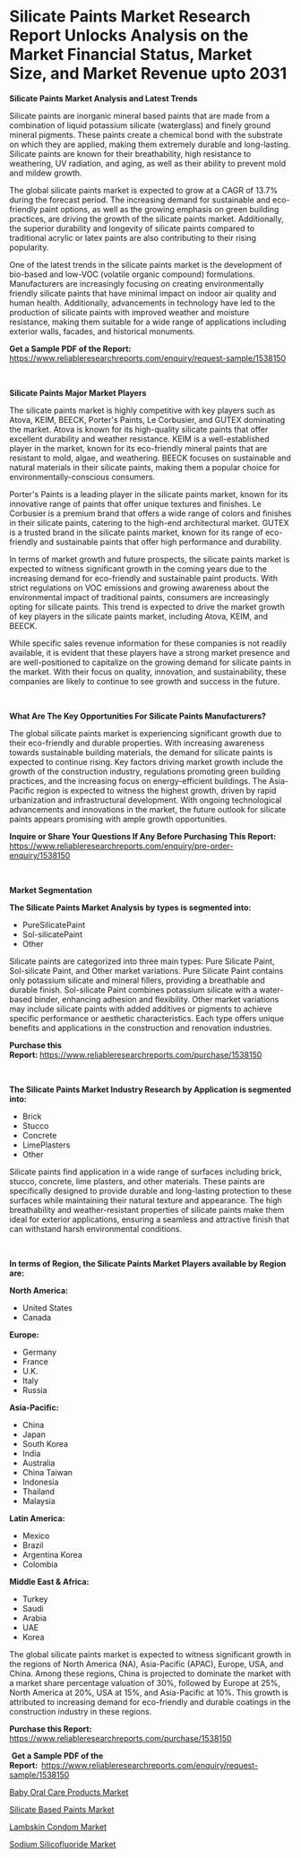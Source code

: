 <p><h1>Silicate Paints Market Research Report Unlocks Analysis on the Market Financial Status, Market Size, and Market Revenue upto 2031</h1></p><p><strong>Silicate Paints Market Analysis and Latest Trends</strong></p>
<p><p>Silicate paints are inorganic mineral based paints that are made from a combination of liquid potassium silicate (waterglass) and finely ground mineral pigments. These paints create a chemical bond with the substrate on which they are applied, making them extremely durable and long-lasting. Silicate paints are known for their breathability, high resistance to weathering, UV radiation, and aging, as well as their ability to prevent mold and mildew growth.</p><p>The global silicate paints market is expected to grow at a CAGR of 13.7% during the forecast period. The increasing demand for sustainable and eco-friendly paint options, as well as the growing emphasis on green building practices, are driving the growth of the silicate paints market. Additionally, the superior durability and longevity of silicate paints compared to traditional acrylic or latex paints are also contributing to their rising popularity.</p><p>One of the latest trends in the silicate paints market is the development of bio-based and low-VOC (volatile organic compound) formulations. Manufacturers are increasingly focusing on creating environmentally friendly silicate paints that have minimal impact on indoor air quality and human health. Additionally, advancements in technology have led to the production of silicate paints with improved weather and moisture resistance, making them suitable for a wide range of applications including exterior walls, facades, and historical monuments.</p></p>
<p><strong>Get a Sample PDF of the Report:&nbsp;</strong> <a href="https://www.reliableresearchreports.com/enquiry/request-sample/1538150">https://www.reliableresearchreports.com/enquiry/request-sample/1538150</a></p>
<p>&nbsp;</p>
<p><strong>Silicate Paints Major Market Players</strong></p>
<p><p>The silicate paints market is highly competitive with key players such as Atova, KEIM, BEECK, Porter's Paints, Le Corbusier, and GUTEX dominating the market. Atova is known for its high-quality silicate paints that offer excellent durability and weather resistance. KEIM is a well-established player in the market, known for its eco-friendly mineral paints that are resistant to mold, algae, and weathering. BEECK focuses on sustainable and natural materials in their silicate paints, making them a popular choice for environmentally-conscious consumers.</p><p>Porter's Paints is a leading player in the silicate paints market, known for its innovative range of paints that offer unique textures and finishes. Le Corbusier is a premium brand that offers a wide range of colors and finishes in their silicate paints, catering to the high-end architectural market. GUTEX is a trusted brand in the silicate paints market, known for its range of eco-friendly and sustainable paints that offer high performance and durability.</p><p>In terms of market growth and future prospects, the silicate paints market is expected to witness significant growth in the coming years due to the increasing demand for eco-friendly and sustainable paint products. With strict regulations on VOC emissions and growing awareness about the environmental impact of traditional paints, consumers are increasingly opting for silicate paints. This trend is expected to drive the market growth of key players in the silicate paints market, including Atova, KEIM, and BEECK.</p><p>While specific sales revenue information for these companies is not readily available, it is evident that these players have a strong market presence and are well-positioned to capitalize on the growing demand for silicate paints in the market. With their focus on quality, innovation, and sustainability, these companies are likely to continue to see growth and success in the future.</p></p>
<p>&nbsp;</p>
<p><strong>What Are The Key Opportunities For Silicate Paints Manufacturers?</strong></p>
<p><p>The global silicate paints market is experiencing significant growth due to their eco-friendly and durable properties. With increasing awareness towards sustainable building materials, the demand for silicate paints is expected to continue rising. Key factors driving market growth include the growth of the construction industry, regulations promoting green building practices, and the increasing focus on energy-efficient buildings. The Asia-Pacific region is expected to witness the highest growth, driven by rapid urbanization and infrastructural development. With ongoing technological advancements and innovations in the market, the future outlook for silicate paints appears promising with ample growth opportunities.</p></p>
<p><strong>Inquire or Share Your Questions If Any Before Purchasing This Report:</strong> <a href="https://www.reliableresearchreports.com/enquiry/pre-order-enquiry/1538150">https://www.reliableresearchreports.com/enquiry/pre-order-enquiry/1538150</a></p>
<p>&nbsp;</p>
<p><strong>Market Segmentation</strong></p>
<p><strong>The Silicate Paints Market Analysis by types is segmented into:</strong></p>
<p><ul><li>PureSilicatePaint</li><li>Sol-silicatePaint</li><li>Other</li></ul></p>
<p><p>Silicate paints are categorized into three main types: Pure Silicate Paint, Sol-silicate Paint, and Other market variations. Pure Silicate Paint contains only potassium silicate and mineral fillers, providing a breathable and durable finish. Sol-silicate Paint combines potassium silicate with a water-based binder, enhancing adhesion and flexibility. Other market variations may include silicate paints with added additives or pigments to achieve specific performance or aesthetic characteristics. Each type offers unique benefits and applications in the construction and renovation industries.</p></p>
<p><strong>Purchase this Report:&nbsp;</strong><a href="https://www.reliableresearchreports.com/purchase/1538150">https://www.reliableresearchreports.com/purchase/1538150</a></p>
<p>&nbsp;</p>
<p><strong>The Silicate Paints Market Industry Research by Application is segmented into:</strong></p>
<p><ul><li>Brick</li><li>Stucco</li><li>Concrete</li><li>LimePlasters</li><li>Other</li></ul></p>
<p><p>Silicate paints find application in a wide range of surfaces including brick, stucco, concrete, lime plasters, and other materials. These paints are specifically designed to provide durable and long-lasting protection to these surfaces while maintaining their natural texture and appearance. The high breathability and weather-resistant properties of silicate paints make them ideal for exterior applications, ensuring a seamless and attractive finish that can withstand harsh environmental conditions.</p></p>
<p>&nbsp;</p>
<p><strong>In terms of Region, the Silicate Paints Market Players available by Region are:</strong></p>
<p>
    <p> <strong> North America: </strong>
        <ul>
            <li>United States</li>
            <li>Canada</li>
        </ul>
        </p> 
    <p> <strong> Europe: </strong>
        <ul>
            <li>Germany</li>
            <li>France</li>
            <li>U.K.</li>
            <li>Italy</li>
            <li>Russia</li>
        </ul>
        </p> 
    <p> <strong> Asia-Pacific: </strong>
        <ul>
            <li>China</li>
            <li>Japan</li>
            <li>South Korea</li>
            <li>India</li>
            <li>Australia</li>
            <li>China Taiwan</li>
            <li>Indonesia</li>
            <li>Thailand</li>
            <li>Malaysia</li>
        </ul>
        </p> 
    <p> <strong> Latin America: </strong>
        <ul>
            <li>Mexico</li>
            <li>Brazil</li>
            <li>Argentina Korea</li>
            <li>Colombia</li>
        </ul>
        </p> 
    <p> <strong> Middle East & Africa: </strong>
        <ul>
            <li>Turkey</li>
            <li>Saudi</li>
            <li>Arabia</li>
            <li>UAE</li>
            <li>Korea</li>
        </ul>
    </p>
    </p>
<p><p>The global silicate paints market is expected to witness significant growth in the regions of North America (NA), Asia-Pacific (APAC), Europe, USA, and China. Among these regions, China is projected to dominate the market with a market share percentage valuation of 30%, followed by Europe at 25%, North America at 20%, USA at 15%, and Asia-Pacific at 10%. This growth is attributed to increasing demand for eco-friendly and durable coatings in the construction industry in these regions.</p></p>
<p><strong>Purchase this Report: </strong><a href="https://www.reliableresearchreports.com/purchase/1538150">https://www.reliableresearchreports.com/purchase/1538150</a></p>
<p>&nbsp;<strong>Get a Sample PDF of the Report:&nbsp;&nbsp;</strong><a href="https://www.reliableresearchreports.com/enquiry/request-sample/1538150">https://www.reliableresearchreports.com/enquiry/request-sample/1538150</a></p>
<p><strong></strong></p>
<p><p><a href="https://issuu.com/reportprime-2/docs/baby-oral-care-products-market-size-2030.pptx">Baby Oral Care Products Market</a></p><p><a href="https://github.com/dx0328/Market-Research-Report-List-1/blob/main/silicate-based-paints-market.md">Silicate Based Paints Market</a></p><p><a href="https://issuu.com/reportprime-2/docs/lambskin-condom-market-size-2030.pptx">Lambskin Condom Market</a></p><p><a href="https://github.com/juancolorado15/Market-Research-Report-List-1/blob/main/sodium-silicofluoride-market.md">Sodium Silicofluoride Market</a></p></p>